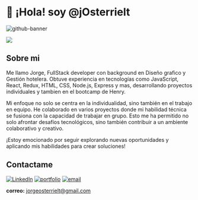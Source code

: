 <h1>👋 ¡Hola! soy @jOsterrielt</h1> 
 
  ![github-banner](https://github.com/jOsterrielt/jOsterrielt/assets/126017918/37f7bec6-c3da-4b3d-93e1-dac643019b04)

<img src="https://skillicons.dev/icons?i=html,css,js,react,nodejs,express,tailwind,vscode,git,github,figma,photoshop,illustrator&theme=dark" />

<h2>Sobre mi</h2>
Me llamo Jorge, FullStack developer con background en Diseño grafico y Gestión hotelera. Obtuve experiencia en tecnologías como JavaScript, React, Redux, HTML, CSS, Node.js, Express y mas, desarrollando proyectos individuales y tambien en el bootcamp de Henry.


Mi enfoque no solo se centra en la individualidad, sino también en el trabajo en equipo. He colaborado en varios proyectos donde mi habilidad técnica se fusiona con la capacidad de trabajar en grupo. Esto me ha permitido no solo afrontar desafíos tecnológicos, sino también contribuir a un ambiente colaborativo y creativo. 

¡Estoy emocionado por seguir explorando nuevas oportunidades y aplicando mis habilidades para crear soluciones!

<h2>Contactame</h2>

[![LinkedIn](https://img.shields.io/badge/linkedin-%230077B5.svg?style=for-the-badge&logo=linkedin&logoColor=white)](https://www.linkedin.com/in/jorge-osterrielt/)
[![portfolio](https://img.shields.io/badge/mi_porfolio-000?style=for-the-badge&logo=ko-fi&logoColor=white)](https://jorge-osterrielt.netlify.app/)
[![email](https://img.shields.io/badge/mi_email-000?style=for-the-badge&logo=gmail-fi&logoColor=red)](mailto:jorgeosterrielt@gmail.com)

 <strong>correo:</strong> jorgeosterrielt@gmail.com <br>


<!---
jOsterrielt/jOsterrielt is a ✨ special ✨ repository because its `README.md` (this file) appears on your GitHub profile.
You can click the Preview link to take a look at your changes.
--->
